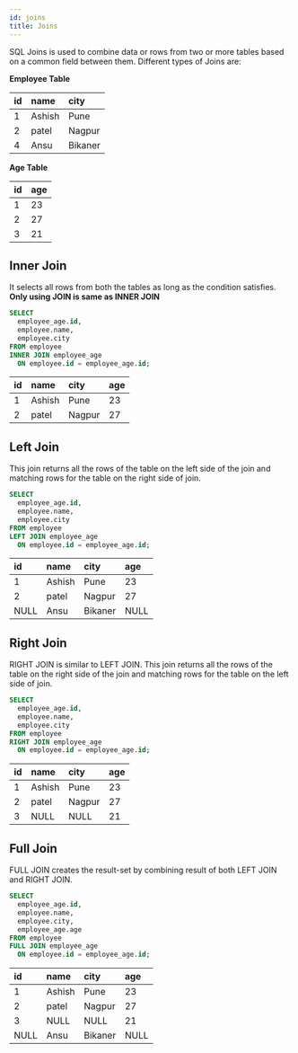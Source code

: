 ```yaml
---
id: joins
title: Joins
---
```


SQL Joins is used to combine data or rows from two or more tables based on a common field between them. Different types of Joins are:

**Employee Table**

| id | name   | city    |
|:---|:-------|:--------|
| 1  | Ashish | Pune    |
| 2  | patel  | Nagpur  |
| 4  | Ansu   | Bikaner |

**Age Table**

| id | age |
|:---|:----|
| 1  | 23  |
| 2  | 27  |
| 3  | 21  |

## Inner Join
It selects all rows from both the tables as long as the condition satisfies.
**Only using JOIN is same as INNER JOIN**
```sql
SELECT
  employee_age.id,
  employee.name,
  employee.city
FROM employee
INNER JOIN employee_age
  ON employee.id = employee_age.id;
```
| id | name   | city   | age |
|:---|:-------|:-------|:----|
| 1  | Ashish | Pune   | 23  |
| 2  | patel  | Nagpur | 27  |

## Left Join
This join returns all the rows of the table on the left side of the join and matching rows for the table on the right side of join. 
```sql
SELECT
  employee_age.id,
  employee.name,
  employee.city
FROM employee
LEFT JOIN employee_age
  ON employee.id = employee_age.id;
```
| id   | name   | city    | age  |
|:-----|:-------|:--------|:-----|
| 1    | Ashish | Pune    | 23   |
| 2    | patel  | Nagpur  | 27   |
| NULL | Ansu   | Bikaner | NULL |

## Right Join
RIGHT JOIN is similar to LEFT JOIN. This join returns all the rows of the table on the right side of the join and matching rows for the table on the left side of join.
```sql
SELECT
  employee_age.id,
  employee.name,
  employee.city
FROM employee
RIGHT JOIN employee_age
  ON employee.id = employee_age.id;
```

| id | name   | city   | age |
|:---|:-------|:-------|:----|
| 1  | Ashish | Pune   | 23  |
| 2  | patel  | Nagpur | 27  |
| 3  | NULL   | NULL   | 21  |

## Full Join
FULL JOIN creates the result-set by combining result of both LEFT JOIN and RIGHT JOIN.
```sql
SELECT
  employee_age.id,
  employee.name,
  employee.city,
  employee_age.age
FROM employee
FULL JOIN employee_age
  ON employee.id = employee_age.id;
```
| id   | name   | city    | age  |
|:-----|:-------|:--------|:-----|
| 1    | Ashish | Pune    | 23   |
| 2    | patel  | Nagpur  | 27   |
| 3    | NULL   | NULL    | 21   |
| NULL | Ansu   | Bikaner | NULL |